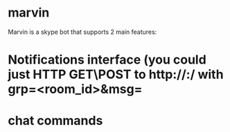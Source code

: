 # marvin 
Marvin is a skype bot that supports 2 main features:
# Notifications interface (you could just HTTP GET\POST to http://<marvin-host>:<marvin-port>/ with grp=<room_id>&msg=<mesage text>
# chat commands
